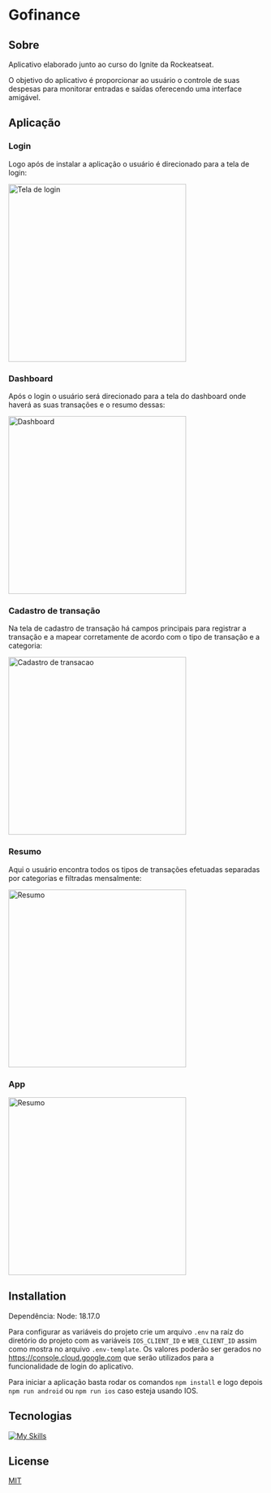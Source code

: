# Gofinance

## Sobre

Aplicativo elaborado junto ao curso do Ignite da Rockeatseat.

O objetivo do aplicativo é proporcionar ao usuário o controle de suas despesas para monitorar entradas e saídas oferecendo uma interface amigável.

## Aplicação

### Login

Logo após de instalar a aplicação o usuário é direcionado para a tela de login:

<img src=".github/login.png" alt="Tela de login" width="350" />

### Dashboard

Após o login o usuário será direcionado para a tela do dashboard onde haverá as suas transações e o resumo dessas:

<img src=".github/dashboard.png" alt="Dashboard" width="350" />

### Cadastro de transação

Na tela de cadastro de transação há campos principais para registrar a transação e a mapear corretamente de acordo com o tipo de transação e a categoria:

<img src=".github/cadastro_transacao.png" alt="Cadastro de transacao" width="350" />

### Resumo

Aqui o usuário encontra todos os tipos de transações efetuadas separadas por categorias e filtradas mensalmente:

<img src=".github/resumo.png" alt="Resumo" width="350" />

### App

<img src=".github/app.gif" alt="Resumo" width="350" />

## Installation

Dependência: Node: 18.17.0

Para configurar as variáveis do projeto crie um arquivo `.env` na raíz do diretório do projeto com as variáveis `IOS_CLIENT_ID` e `WEB_CLIENT_ID` assim como mostra no arquivo `.env-template`. Os valores poderão ser gerados no https://console.cloud.google.com que serão utilizados para a funcionalidade de login do aplicativo.

Para iniciar a aplicação basta rodar os comandos `npm install` e logo depois `npm run android` ou `npm run ios` caso esteja usando IOS.

## Tecnologias

[![My Skills](https://skillicons.dev/icons?i=react,ts)](https://skillicons.dev)

## License

[MIT](https://choosealicense.com/licenses/mit/)
